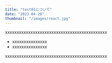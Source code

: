 ```yaml
---
title: "test01について"
date: "2023-04-28"
thumbnail: "/images/react.jpg"
---
```


xxxxxxxxxxxxxxxxxxxxxxxxxxxxxxxxxxxxxxxxxxxx

- xxxxxxxxxxxxxxx
- xxxxxxxxxxxxxxx

xxxxxxxxxxxxxxxxxxxxxxxxxxxxxxxxxxxxxxxxxxxx
